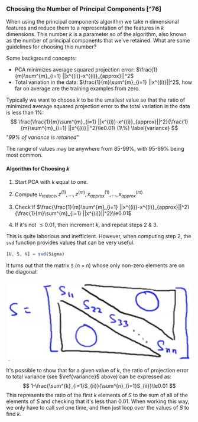 ### Choosing the Number of Principal Components [^76]

When using the principal components algorithm we take $n$ dimensional features and reduce them to a representation of the features in $k$ dimensions.  This number $k$ is a parameter so of the algorithm, also known as the number of principal components that we've retained. What are some guidelines for choosing this number?

Some background concepts:

* PCA minimizes average squared projection error: $\frac{1}{m}\sum^{m}_{i=1} ||x^{(i)}-x^{(i)}_{approx}||^2$
* Total variation in the data: $\frac{1}{m}\sum^{m}_{i=1} ||x^{(i)}||^2$, how far on average are the training examples from zero.

Typically we want to choose $k$ to be the smallest value so that the ratio of minimized average squared projection error to the total variation in the data is less than 1%:
$$
\frac{\frac{1}{m}\sum^{m}_{i=1} ||x^{(i)}-x^{(i)}_{approx}||^2}{\frac{1}{m}\sum^{m}_{i=1} ||x^{(i)}||^2}\le0.01\ (1\%) \label{variance}
$$
"_99% of variance is retained_"

The range of values may be anywhere from 85-99%, with 95-99% being most common.

#### Algorithm for Choosing $k$

1. Start PCA with $k$ equal to one.
2. Compute $u_{reduce}, z^{(1)},..., z^{(m)}, x^{(1)}_{approx},..., x^{(m)}_{approx}$

3. Check if $\frac{\frac{1}{m}\sum^{m}_{i=1} ||x^{(i)}-x^{(i)}_{approx}||^2}{\frac{1}{m}\sum^{m}_{i=1} ||x^{(i)}||^2}\le0.01$

4. If it's not $\le0.01$, then increment $k$, and repeat steps 2 & 3.

This is quite laborious and inefficient.  However, when computing step 2, the `svd` function provides values that can be very useful.

```octave
[U, S, V] = svd(Sigma)
```

It turns out that the matrix `S` ($n \times n$) whose only non-zero elements are on the diagonal:

![](06-choosing-principal-components.assets/image-20210603063342605.png)

It's possible to show that for a given value of $k$, the ratio of projection error to total variance (see $\ref{variance}$ above) can be expressed as:
$$
1-\frac{\sum^{k}_{i=1}S_{ii}}{\sum^{n}_{i=1}S_{ii}}\le0.01
$$
This represents the ratio of the first $k$ elements of $S$ to the sum of all of the elements of $S$ and checking that it's less than 0.01.  When working this way, we only have to call `svd` one time, and then just loop over the values of $S$ to find $k$.
